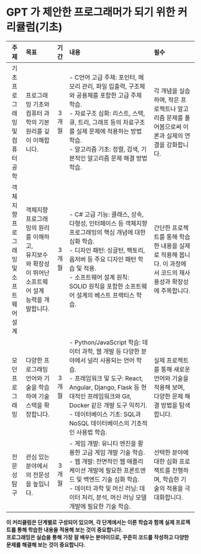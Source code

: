 # GPT 가 제안한 프로그래머가 되기 위한 커리큘럼(기초)

|                      주제                      | 목표                                                                                                      | 기간  | 내용                                                                                                                                                                                                                                                                                     | 필수                                                                                                          |
| :--------------------------------------------: | :-------------------------------------------------------------------------------------------------------- | :---: | :--------------------------------------------------------------------------------------------------------------------------------------------------------------------------------------------------------------------------------------------------------------------------------------- | :------------------------------------------------------------------------------------------------------------ |
|     기초 프로그래밍<br/>및<br/>컴퓨터 공학     | 프로그래밍 기초와 컴퓨터 과학의 기본 원리를 깊이 이해합니다.                                              | 3개월 | - C언어 고급 주제: 포인터, 메모리 관리, 파일 입출력, 구조체와 공용체를 포함한 고급 주제 학습.<br/>- 자료구조 심화: 리스트, 스택, 큐, 트리, 그래프 등의 자료구조를 실제 문제에 적용하는 방법 학습.<br/>- 알고리즘 기초: 정렬, 검색, 기본적인 알고리즘 문제 해결 방법 학습.                | 각 개념을 실습하며, 작은 프로젝트나 알고리즘 문제를 풀어봄으로써 이론과 실제의 연결을 강화합니다.             |
| 객체지향 프로그래밍<br/>및<br/>소프트웨어 설계 | 객체지향 프로그래밍의 원리를 이해하고, <br/>유지보수와 확장성이 뛰어난 소프트웨어 설계 능력을 개발합니다. | 3개월 | - C# 고급 기능: 클래스, 상속, 다형성, 인터페이스 등 객체지향 프로그래밍의 핵심 개념에 대한 심화 학습.<br/>- 디자인 패턴: 싱글턴, 팩토리, 옵저버 등 주요 디자인 패턴 학습 및 적용.<br/>- 소프트웨어 설계 원칙: SOLID 원칙을 포함한 소프트웨어 설계의 베스트 프랙티스 학습.                | 간단한 프로젝트를 통해 학습한 내용을 실제로 적용해 봅니다. 이 과정에서 코드의 재사용성과 확장성에 주목합니다. |
|                모던 프로그래밍                 | 다양한 프로그래밍 언어와 기술을 학습하여 기술 스택을 확장합니다.                                          | 3개월 | - Python/JavaScript 학습: 데이터 과학, 웹 개발 등 다양한 분야에서 널리 사용되는 언어 학습.<br/>- 프레임워크 및 도구: React, Angular, Django, Flask 등 현대적인 프레임워크와 Git, Docker 같은 개발 도구 익히기.<br/>- 데이터베이스 기초: SQL과 NoSQL 데이터베이스의 기초적인 사용법 학습. | 실제 프로젝트를 통해 새로운 언어와 기술을 적용해 보며, 다양한 문제 해결 방법을 탐색합니다.                    |
|                  전문성 탐구                   | 관심 있는 분야에서의 전문성을 높입니다.                                                                   | 3개월 | - 게임 개발: 유니티 엔진을 활용한 고급 게임 개발 기술 학습.<br/>- 웹 개발: 전면적인 웹 애플리케이션 개발에 필요한 프론트엔드 및 백엔드 기술 심화 학습.<br/>- 데이터 과학 및 머신 러닝: 데이터 처리, 분석, 머신 러닝 모델 개발에 필요한 기술 학습.                                        | 선택한 분야에 대한 심화 프로젝트를 진행하며, 학습한 기술의 적용을 극대화합니다.                               |

**이 커리큘럼은 단계별로 구성되어 있으며, 각 단계에서는 이론 학습과 함께 실제 프로젝트를 통해 학습한 내용을 적용해 보는 것이 중요합니다.<br/>
프로그래밍은 실습을 통해 가장 잘 배우는 분야이므로, 꾸준히 코드를 작성하고 다양한 문제를 해결해 보는 것이 중요합니다.**